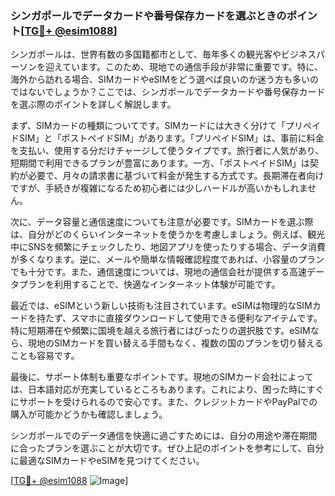 ### シンガポールでデータカードや番号保存カードを選ぶときのポイント[[TG💪+ @esim1088](https://t.me/s/esim1088)]

シンガポールは、世界有数の多国籍都市として、毎年多くの観光客やビジネスパーソンを迎えています。このため、現地での通信手段が非常に重要です。特に、海外から訪れる場合、SIMカードやeSIMをどう選べば良いのか迷う方も多いのではないでしょうか？ここでは、シンガポールでデータカードや番号保存カードを選ぶ際のポイントを詳しく解説します。

まず、SIMカードの種類についてです。SIMカードには大きく分けて「プリペイドSIM」と「ポストペイドSIM」があります。「プリペイドSIM」は、事前に料金を支払い、使用する分だけチャージして使うタイプです。旅行者に人気があり、短期間で利用できるプランが豊富にあります。一方、「ポストペイドSIM」は契約が必要で、月々の請求書に基づいて料金が発生する方式です。長期滞在者向けですが、手続きが複雑になるため初心者には少しハードルが高いかもしれません。

次に、データ容量と通信速度についても注意が必要です。SIMカードを選ぶ際は、自分がどのくらいインターネットを使うかを考慮しましょう。例えば、観光中にSNSを頻繁にチェックしたり、地図アプリを使ったりする場合、データ消費が多くなります。逆に、メールや簡単な情報確認程度であれば、小容量のプランでも十分です。また、通信速度については、現地の通信会社が提供する高速データプランを利用することで、快適なインターネット体験が可能です。

最近では、eSIMという新しい技術も注目されています。eSIMは物理的なSIMカードを持たず、スマホに直接ダウンロードして使用できる便利なアイテムです。特に短期滞在や頻繁に国境を越える旅行者にはぴったりの選択肢です。eSIMなら、現地のSIMカードを買い替える手間もなく、複数の国のプランを切り替えることも容易です。

最後に、サポート体制も重要なポイントです。現地のSIMカード会社によっては、日本語対応が充実しているところもあります。これにより、困った時にすぐにサポートを受けられるので安心です。また、クレジットカードやPayPalでの購入が可能かどうかも確認しましょう。

シンガポールでのデータ通信を快適に過ごすためには、自分の用途や滞在期間に合ったプランを選ぶことが大切です。ぜひ上記のポイントを参考にして、自分に最適なSIMカードやeSIMを見つけてください。

[[TG💪+ @esim1088](https://t.me/s/esim1088) ![Image](https://i.postimg.cc/Y0z9fWf4/image.png)]